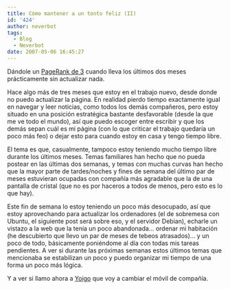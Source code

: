 ```yaml
---
title: Cómo mantener a un tonto feliz (II)
id: '424'
author: neverbot
tags:
  - Blog
  - Neverbot
date: 2007-05-06 16:45:27
---
```


Dándole un [PageRank de 3](http://top.blogs.es/metrics/blog/neverbotcom/) cuando lleva los últimos dos meses prácticamente sin actualizar nada.

Hace algo más de tres meses que estoy en el trabajo nuevo, desde donde no puedo actualizar la página. En realidad pierdo tiempo exactamente igual en navegar y leer noticias, como todos los demás compañeros, pero estoy situado en una posición estratégica bastante desfavorable (desde la que me ve todo el mundo), así que puedo escoger entre escribir y que los demás sepan cuál es mi página (con lo que criticar el trabajo quedaría un poco más feo) o dejar esto para cuando estoy en casa y tengo tiempo libre.

El tema es que, casualmente, tampoco estoy teniendo mucho tiempo libre durante los últimos meses. Temas familiares han hecho que no pueda postear en las últimas dos semanas, y temas con muchas curvas han hecho que la mayor parte de tardes/noches y fines de semana del último par de meses estuvieran ocupadas con compañía más agradable que la de una pantalla de cristal (que no es por haceros a todos de menos, pero esto es lo que hay).

Este fin de semana lo estoy teniendo un poco más desocupado, así que estoy aprovechando para actualizar los ordenadores (el de sobremesa con Ubuntu, el siguiente post será sobre eso, y el servidor Debian), echarle un vistazo a la web que la tenía un poco abandonada... ordenar mi habitación (he descubierto que llevo un par de meses de tebeos atrasados)... y un poco de todo, básicamente poniéndome al día con todas mis tareas pendientes. A ver si durante las próximas semanas estos últimos temas que mencionaba se estabilizan un poco y puedo organizar mi tiempo de una forma un poco más lógica.

Y a ver si llamo ahora a [Yoigo](http://www.yoigo.com/) que voy a cambiar el móvil de compañía.